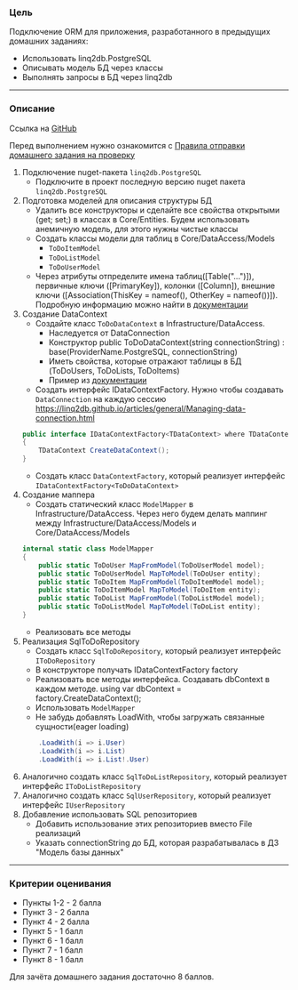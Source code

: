 ### Цель
    
Подключение ORM для приложения, разработанного в предыдущих домашних заданиях:

- Использовать linq2db.PostgreSQL
- Описывать модель БД через классы
- Выполнять запросы в БД через linq2db

---

### Описание

Ссылка на [GitHub](https://github.com/OTUS-NET/C-Sharp-Basic/blob/main/Homeworks/14%20%D0%9F%D0%BE%D0%B4%D0%BA%D0%BB%D1%8E%D1%87%D0%B5%D0%BD%D0%B8%D0%B5%20ORM/Task.md)

Перед выполнением нужно ознакомится с [Правила отправки домашнего задания на проверку](https://github.com/OTUS-NET/C-Sharp-Basic/blob/main/Homeworks/README.md)

1. Подключение nuget-пакета `linq2db.PostgreSQL`
    - Подключите в проект последную версию nuget пакета `linq2db.PostgreSQL`
2. Подготовка моделей для описания структуры БД
    - Удалить все конструкторы и сделайте все свойства открытыми (get; set;) в классах в Core/Entities. Будем использовать анемичную модель, для этого нужны чистые классы
    - Создать классы модели для таблиц в Core/DataAccess/Models
        - `ToDoItemModel`
        - `ToDoListModel`
        - `ToDoUserModel`
    - Через атрибуты отпределите имена таблиц([Table("...")]), первичные ключи ([PrimaryKey]), колонки ([Column]), внешние ключи ([Association(ThisKey = nameof(), OtherKey = nameof())]). Подробную информацию можно найти в [документации](https://linq2db.github.io/#define-poco-class)
3. Создание DataContext
    - Создайте класс `ToDoDataContext` в Infrastructure/DataAccess. 
        - Наследуется от DataConnection
        - Конструктор public ToDoDataContext(string connectionString) : base(ProviderName.PostgreSQL, connectionString)
        - Иметь свойства, которые отражают таблицы в БД (ToDoUsers, ToDoLists, ToDoItems)
        - Пример из [документации](https://linq2db.github.io/#dataconnection-class)
    - Создать интерфейс IDataContextFactory<TDataContext>. Нужно чтобы создавать `DataConnection` на каждую сессию https://linq2db.github.io/articles/general/Managing-data-connection.html
    ```csharp
    public interface IDataContextFactory<TDataContext> where TDataContext : DataConnection
    {
        TDataContext CreateDataContext();
    }
    ```
    - Создать класс `DataContextFactory`, который реализует интерфейс `IDataContextFactory<ToDoDataContext>`
4. Создание маппера
    - Создать статический класс `ModelMapper` в Infrastructure/DataAccess. Через него будем делать маппинг между Infrastructure/DataAccess/Models и Core/DataAccess/Models
    ```csharp
    internal static class ModelMapper
    {
        public static ToDoUser MapFromModel(ToDoUserModel model);
        public static ToDoUserModel MapToModel(ToDoUser entity);
        public static ToDoItem MapFromModel(ToDoItemModel model);
        public static ToDoItemModel MapToModel(ToDoItem entity);
        public static ToDoList MapFromModel(ToDoListModel model);
        public static ToDoListModel MapToModel(ToDoList entity);
    }
    ```
    - Реализовать все методы
5. Реализация SqlToDoRepository
    - Создать класс `SqlToDoRepository`, который реализует интерфейс `IToDoRepository`
    - В конструкторе получать IDataContextFactory<ToDoDataContext> factory
    - Реализовать все методы интерфейса. Создавать dbContext в каждом методе. using var dbContext = factory.CreateDataContext();
    - Использовать `ModelMapper`
    - Не забудь добавлять LoadWith, чтобы загружать связанные сущности(eager loading)
    ```csharp
        .LoadWith(i => i.User)
        .LoadWith(i => i.List)
        .LoadWith(i => i.List!.User)
    ```
6. Аналогично создать класс `SqlToDoListRepository`, который реализует интерфейс `IToDoListRepository`
7. Аналогично создать класс `SqlUserRepository`, который реализует интерфейс `IUserRepository`
8. Добавление использовать SQL репозиториев
    - Добавить использование этих репозиториев вместо File реализаций
    - Указать connectionString до БД, которая разрабатывалась в ДЗ "Модель базы данных"

---

### Критерии оценивания

- Пункты 1-2 - 2 балла
- Пункт 3 - 2 балла
- Пункт 4 - 2 балла
- Пункт 5 - 1 балл
- Пункт 6 - 1 балл
- Пункт 7 - 1 балл
- Пункт 8 - 1 балл

Для зачёта домашнего задания достаточно 8 баллов.